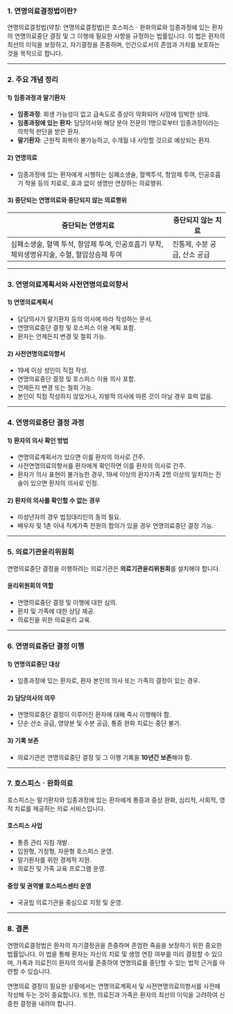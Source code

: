 ### 1. 연명의료결정법이란?

연명의료결정법(약칭: 연명의료결정법)은 호스피스ㆍ완화의료와 임종과정에 있는 환자의 연명의료중단 결정 및 그 이행에 필요한 사항을 규정하는 법률입니다. 이 법은 환자의 최선의 이익을 보장하고, 자기결정을 존중하며, 인간으로서의 존엄과 가치를 보호하는 것을 목적으로 합니다.

---

### 2. 주요 개념 정리

#### 1) 임종과정과 말기환자

- **임종과정**: 회생 가능성이 없고 급속도로 증상이 악화되어 사망에 임박한 상태.
- **임종과정에 있는 환자**: 담당의사와 해당 분야 전문의 1명으로부터 임종과정이라는 의학적 판단을 받은 환자.
- **말기환자**: 근원적 회복이 불가능하고, 수개월 내 사망할 것으로 예상되는 환자.

#### 2) 연명의료

- 임종과정에 있는 환자에게 시행하는 심폐소생술, 혈액투석, 항암제 투여, 인공호흡기 착용 등의 치료로, 효과 없이 생명만 연장하는 의료행위.

#### 3) 중단되는 연명의료와 중단되지 않는 의료행위

|**중단되는 연명치료**|**중단되지 않는 치료**|
|---|---|
|심폐소생술, 혈액 투석, 항암제 투여, 인공호흡기 부착, 체외생명유지술, 수혈, 혈압상승제 투여|진통제, 수분 공급, 산소 공급|

---

### 3. 연명의료계획서와 사전연명의료의향서

#### 1) 연명의료계획서

- 담당의사가 말기환자 등의 의사에 따라 작성하는 문서.
- 연명의료중단 결정 및 호스피스 이용 계획 포함.
- 환자는 언제든지 변경 및 철회 가능.

#### 2) 사전연명의료의향서

- 19세 이상 성인이 직접 작성.
- 연명의료중단 결정 및 호스피스 이용 의사 포함.
- 언제든지 변경 또는 철회 가능.
- 본인이 직접 작성하지 않았거나, 자발적 의사에 따른 것이 아닐 경우 효력 없음.

---

### 4. 연명의료중단 결정 과정

#### 1) 환자의 의사 확인 방법

- 연명의료계획서가 있으면 이를 환자의 의사로 간주.
- 사전연명의료의향서를 환자에게 확인하면 이를 환자의 의사로 간주.
- 환자가 의사 표현이 불가능한 경우, 19세 이상의 환자가족 2명 이상의 일치하는 진술이 있으면 환자의 의사로 인정.

#### 2) 환자의 의사를 확인할 수 없는 경우

- 미성년자의 경우 법정대리인의 동의 필요.
- 배우자 및 1촌 이내 직계가족 전원의 합의가 있을 경우 연명의료중단 결정 가능.

---

### 5. 의료기관윤리위원회

연명의료중단 결정을 이행하려는 의료기관은 **의료기관윤리위원회**를 설치해야 합니다.

#### 윤리위원회의 역할

- 연명의료중단 결정 및 이행에 대한 심의.
- 환자 및 가족에 대한 상담 제공.
- 의료진을 위한 의료윤리 교육.

---

### 6. 연명의료중단 결정 이행

#### 1) 연명의료중단 대상

- 임종과정에 있는 환자로, 환자 본인의 의사 또는 가족의 결정이 있는 경우.

#### 2) 담당의사의 의무

- 연명의료중단 결정이 이루어진 환자에 대해 즉시 이행해야 함.
- 단순 산소 공급, 영양분 및 수분 공급, 통증 완화 치료는 중단 불가.

#### 3) 기록 보존

- 의료기관은 연명의료중단 결정 및 그 이행 기록을 **10년간 보존**해야 함.

---

### 7. 호스피스ㆍ완화의료

호스피스는 말기환자와 임종과정에 있는 환자에게 통증과 증상 완화, 심리적, 사회적, 영적 치료를 제공하는 의료 서비스입니다.

#### 호스피스 사업

- 통증 관리 지침 개발.
- 입원형, 가정형, 자문형 호스피스 운영.
- 말기환자를 위한 경제적 지원.
- 의료진 및 가족 교육 프로그램 운영.

#### 중앙 및 권역별 호스피스센터 운영

- 국공립 의료기관을 중심으로 지정 및 운영.

---

### 8. 결론

연명의료결정법은 환자의 자기결정권을 존중하며 존엄한 죽음을 보장하기 위한 중요한 법률입니다. 이 법을 통해 환자는 자신의 치료 및 생명 연장 여부를 미리 결정할 수 있으며, 가족과 의료진이 환자의 의사를 존중하여 연명의료를 중단할 수 있는 법적 근거를 마련할 수 있습니다.

연명의료 결정이 필요한 상황에서는 연명의료계획서 및 사전연명의료의향서를 사전에 작성해 두는 것이 중요합니다. 또한, 의료진과 가족은 환자의 최선의 이익을 고려하여 신중한 결정을 내려야 합니다.